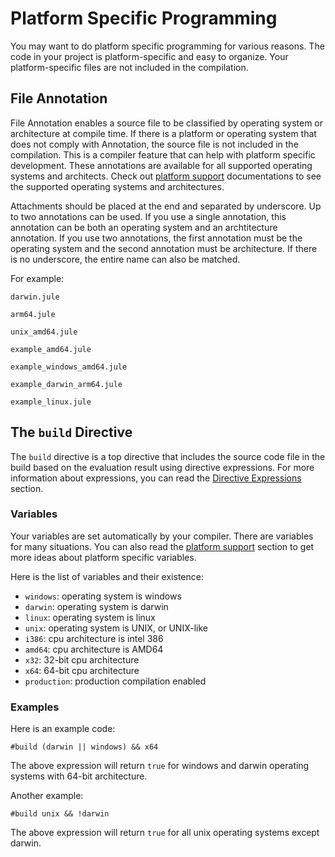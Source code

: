 # Platform Specific Programming

You may want to do platform specific programming for various reasons. The code in your project is platform-specific and easy to organize. Your platform-specific files are not included in the compilation.

## File Annotation
File Annotation enables a source file to be classified by operating system or architecture at compile time. If there is a platform or operating system that does not comply with Annotation, the source file is not included in the compilation. This is a compiler feature that can help with platform specific development. These annotations are available for all supported operating systems and architects. Check out [platform support](/compiler/platform-support) documentations to see the supported operating systems and architectures.

Attachments should be placed at the end and separated by underscore. Up to two annotations can be used. If you use a single annotation, this annotation can be both an operating system and an archtitecture annotation. If you use two annotations, the first annotation must be the operating system and the second annotation must be architecture. If there is no underscore, the entire name can also be matched.

For example:
```
darwin.jule
```
```
arm64.jule
```
```
unix_amd64.jule
```
```
example_amd64.jule
```
```
example_windows_amd64.jule
```
```
example_darwin_arm64.jule
```
```
example_linux.jule
```

## The `build` Directive

The `build` directive is a top directive that includes the source code file in the build based on the evaluation result using directive expressions. For more information about expressions, you can read the [Directive Expressions](/compiler/directives#directive-expressions) section.

### Variables

Your variables are set automatically by your compiler. There are variables for many situations. You can also read the [platform support](/compiler/platform-support) section to get more ideas about platform specific variables.

Here is the list of variables and their existence:

- `windows`: operating system is windows
- `darwin`: operating system is darwin
- `linux`: operating system is linux
- `unix`: operating system is UNIX, or UNIX-like
- `i386`: cpu architecture is intel 386
- `amd64`: cpu architecture is AMD64
- `x32`: 32-bit cpu architecture
- `x64`: 64-bit cpu architecture
- `production`: production compilation enabled

### Examples

Here is an example code:

```jule
#build (darwin || windows) && x64
```

The above expression will return `true` for windows and darwin operating systems with 64-bit architecture.

Another example:

```jule
#build unix && !darwin
```

The above expression will return `true` for all unix operating systems except darwin.
